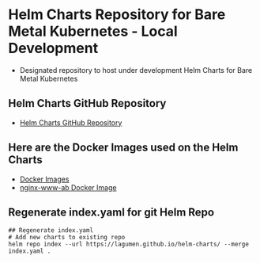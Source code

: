 # Helm Charts Repository for Bare Metal Kubernetes - Local Development
- Designated repository to host under development Helm Charts for Bare Metal Kubernetes 

## Helm Charts GitHub Repository
- [Helm Charts GitHub Repository](https://github.com/lagumen/helm-charts)

## Here are the Docker Images used  on the Helm Charts
- [Docker Images](https://github.com/lagumen?tab=packages)
- [nginx-www-ab Docker Image](https://github.com/users/lagumen/packages/container/package/nginx-www-ab)

## Regenerate index.yaml for git Helm Repo
```t
## Regenerate index.yaml
# Add new charts to existing repo
helm repo index --url https://lagumen.github.io/helm-charts/ --merge index.yaml .

```
